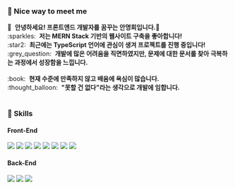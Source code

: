 ### 🤞 Nice way to meet me

<p>
  👋&nbsp; <b>안녕하세요! 프론트엔드 개발자를 꿈꾸는 안명회입니다.</b>🚀<br/>
  :sparkles:&nbsp; <b>저는 MERN Stack 기반의 웹사이트 구축을 좋아합니다!</b><br/>
  :star2:&nbsp; <b>최근에는 TypeScript 언어에 관심이 생겨 프로젝트를 진행 중입니다!</b><br/>
  :grey_question:&nbsp; <b>개발에 많은 어려움을 직면하였지만, 문제에 대한 문서를 찾아 극복하는 과정에서 성장함을 느낍니다.</b><br/><br/>
  :book:&nbsp; <b>현재 수준에 만족하지 않고 배움에 욕심이 많습니다.</b><br/>
  :thought_balloon:&nbsp; <b>"못할 건 없다"라는 생각으로 개발에 임합니다.</b><br/><br/>
</p>


### 💪 Skills
#### Front-End
<p>
  <img src="https://img.shields.io/badge/HTML5-E34F26?style=for-the-badge&logo=html5&logoColor=white"/>
  <img src="https://img.shields.io/badge/JavaScript-323330?style=for-the-badge&logo=javascript&logoColor=F7DF1E"/>
  <img src="https://img.shields.io/badge/React-20232A?style=for-the-badge&logo=react&logoColor=61DAFB"/>
  <img src="https://img.shields.io/badge/next%20js-000000?style=for-the-badge&logo=nextdotjs&logoColor=white"/>
  <img src="https://img.shields.io/badge/Redux-593D88?style=for-the-badge&logo=redux&logoColor=white"/>  
  <img src="https://img.shields.io/badge/CSS3-1572B6?style=for-the-badge&logo=css3&logoColor=white"/>
  <img src="https://img.shields.io/badge/Sass-CC6699?style=for-the-badge&logo=sass&logoColor=white"/>
  <img src="https://img.shields.io/badge/styled--components-DB7093?style=for-the-badge&logo=styled-components&logoColor=white"/>
</p>


#### Back-End
<p>
  <img src="https://img.shields.io/badge/Node.js-339933?style=for-the-badge&logo=nodedotjs&logoColor=white"/>
  <img src="https://img.shields.io/badge/Express.js-000000?style=for-the-badge&logo=express&logoColor=white"/>
  <img src="https://img.shields.io/badge/MongoDB-4EA94B?style=for-the-badge&logo=mongodb&logoColor=white"/>
</p>
